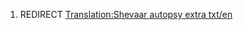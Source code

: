 1.  REDIRECT [Translation:Shevaar autopsy extra
    txt/en](Translation:Shevaar_autopsy_extra_txt/en "wikilink")